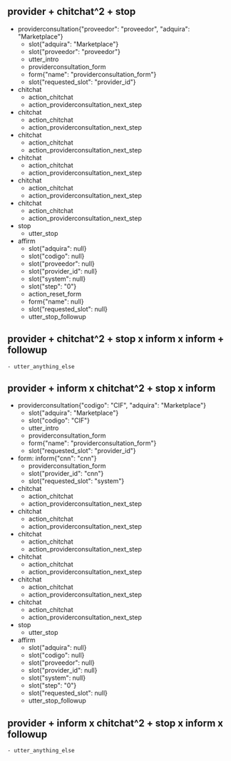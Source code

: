 ## provider + chitchat^2 + stop
* providerconsultation{"proveedor": "proveedor", "adquira": "Marketplace"}
    - slot{"adquira": "Marketplace"}
    - slot{"proveedor": "proveedor"}
    - utter_intro
    - providerconsultation_form
    - form{"name": "providerconsultation_form"}
    - slot{"requested_slot": "provider_id"}
* chitchat
    - action_chitchat
    - action_providerconsultation_next_step
* chitchat
    - action_chitchat
    - action_providerconsultation_next_step
* chitchat
    - action_chitchat
    - action_providerconsultation_next_step
* chitchat
    - action_chitchat
    - action_providerconsultation_next_step
* chitchat
    - action_chitchat
    - action_providerconsultation_next_step
* chitchat
    - action_chitchat
    - action_providerconsultation_next_step
* stop
    - utter_stop
* affirm
    - slot{"adquira": null}
    - slot{"codigo": null}
    - slot{"proveedor": null}
    - slot{"provider_id": null}
    - slot{"system": null}
    - slot{"step": "0"}
    - action_reset_form
    - form{"name": null}
    - slot{"requested_slot": null}
    - utter_stop_followup

## provider + chitchat^2 + stop x inform x inform + followup
    - utter_anything_else

## provider + inform x chitchat^2 + stop x inform
* providerconsultation{"codigo": "CIF", "adquira": "Marketplace"}
    - slot{"adquira": "Marketplace"}
    - slot{"codigo": "CIF"}
    - utter_intro
    - providerconsultation_form
    - form{"name": "providerconsultation_form"}
    - slot{"requested_slot": "provider_id"}
* form: inform{"cnn": "cnn"}
    - providerconsultation_form
    - slot{"provider_id": "cnn"}
    - slot{"requested_slot": "system"}
* chitchat
    - action_chitchat
    - action_providerconsultation_next_step
* chitchat
    - action_chitchat
    - action_providerconsultation_next_step
* chitchat
    - action_chitchat
    - action_providerconsultation_next_step
* chitchat
    - action_chitchat
    - action_providerconsultation_next_step
* chitchat
    - action_chitchat
    - action_providerconsultation_next_step
* chitchat
    - action_chitchat
    - action_providerconsultation_next_step
* stop
    - utter_stop
* affirm
    - slot{"adquira": null}
    - slot{"codigo": null}
    - slot{"proveedor": null}
    - slot{"provider_id": null}
    - slot{"system": null}
    - slot{"step": "0"}
    - slot{"requested_slot": null}
    - utter_stop_followup

## provider + inform x chitchat^2 + stop x inform x followup
    - utter_anything_else

